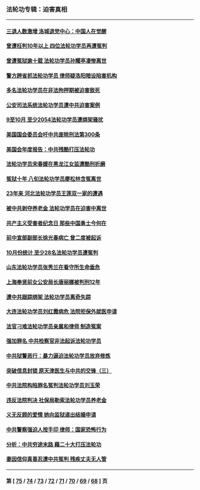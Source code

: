 ### 法轮功专辑：迫害真相
---
#### [三退人数激增 洛城退党中心：中国人在觉醒](../../pages/nf4379/n13874224.md) 
#### [曾遭枉判10年以上 四位法轮功学员再遭冤判](../../pages/nf4379/n13872398.md) 
#### [曾遭冤狱逾十载 法轮功学员孙耀亭凄惨离世](../../pages/nf4379/n13871692.md) 
#### [警方跨省抓法轮功学员 律师疑洛阳暗设陷害机构](../../pages/nf4379/n13870178.md) 
#### [多名法轮功学员在非法拘押期被迫害致死](../../pages/nf4379/n13870463.md) 
#### [公安司法系统法轮功学员遭中共迫害案例](../../pages/nf4379/n13869580.md) 
#### [9至10月 至少2054法轮功学员遭绑架骚扰](../../pages/nf4379/n13867111.md) 
#### [美国国会委员会吁中共废除刑法第300条](../../pages/nf4379/n13868121.md) 
#### [美国会年度报告：中共残酷打压法轮功](../../pages/nf4379/n13867408.md) 
#### [法轮功学员宋春媛在黑龙江女监遭酷刑折磨](../../pages/nf4379/n13865630.md) 
#### [冤狱十年 八旬法轮功学员廖松林含冤离世](../../pages/nf4379/n13864239.md) 
#### [23年来 河北法轮功学员王莲双一家的遭遇](../../pages/nf4379/n13863330.md) 
#### [被中共剥夺养老金 法轮功学员在迫害中离世](../../pages/nf4379/n13861877.md) 
#### [共产主义受害者纪念日 那些中国勇士今何在](../../pages/nf4379/n13861994.md) 
#### [前中宣部副部长徐光春病亡 曾二度被起诉](../../pages/nf4379/n13857638.md) 
#### [10月份统计 至少28名法轮功学员遭冤判](../../pages/nf4379/n13861128.md) 
#### [山东法轮功学员张秀兰在看守所生命垂危](../../pages/nf4379/n13860281.md) 
#### [上海奉贤前女公安局长唐丽娜被判刑12年](../../pages/nf4379/n13859528.md) 
#### [遭中共跟踪绑架 法轮功学员离奇失踪](../../pages/nf4379/n13856504.md) 
#### [大连法轮功学员刘红霞病危 法院拒保外就医申请](../../pages/nf4379/n13856678.md) 
#### [法官刁难法轮功学员亲属和律师 制造冤案](../../pages/nf4379/n13853873.md) 
#### [强加罪名 中共检察官非法起诉法轮功学员](../../pages/nf4379/n13852456.md) 
#### [中共狱警恶行：暴力逼迫法轮功学员放弃修炼](../../pages/nf4379/n13851207.md) 
#### [突破信息封锁 原天津医生与中共的交锋（三）](../../pages/nf4379/n13849718.md) 
#### [中共法院构陷罪名冤判法轮功学员刘玉荣](../../pages/nf4379/n13850139.md) 
#### [违反法院判决 社保局勒索法轮功学员养老金](../../pages/nf4379/n13847343.md) 
#### [义无反顾的爱情 她向监狱递出结婚申请](../../pages/nf4379/n13849716.md) 
#### [中共警察强迫人按手印 律师：国家恐怖行为](../../pages/nf4379/n13848797.md) 
#### [分析：中共穷途末路 藉二十大打压法轮功](../../pages/nf4379/n13847577.md) 
#### [妻因信仰真善忍遭中共冤判 残疾丈夫无人管](../../pages/nf4379/n13844598.md) 

---
#### 第 [ [75](./75.md) / [74](./74.md) / [73](./73.md) / [72](./72.md) / [71](./71.md) / [70](./70.md) / [69](./69.md) / [68](./68.md) ] 页
